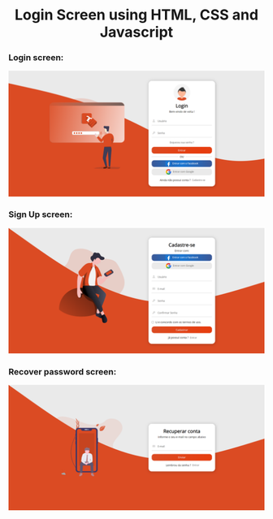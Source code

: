 <h1 align="center">Login Screen using HTML, CSS and Javascript</h1>

<h3>Login screen:</h3>
<p align="center">
  <img src="img/index.png">
</p>

<h3>Sign Up screen:</h3>
<p align="center">
  <img src="img/register.png">
</p>

<h3>Recover password screen:</h3>
<p align="center">
  <img src="img/recuperar.png">
</p>
